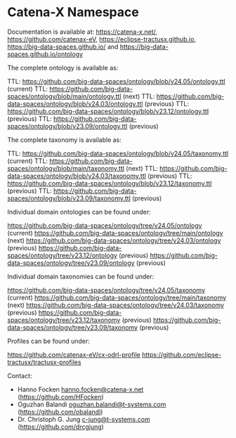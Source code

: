 # Catena-X Namespace

Documentation is available at: https://catena-x.net/, https://github.com/catenax-eV, https://eclipse-tractusx.github.io, https://big-data-spaces.github.io/ and https://big-data-spaces.github.io/ontology

The complete ontology is available as:

TTL: https://github.com/big-data-spaces/ontology/blob/v24.05/ontology.ttl (current)
TTL: https://github.com/big-data-spaces/ontology/blob/main/ontology.ttl (next)
TTL: https://github.com/big-data-spaces/ontology/blob/v24.03/ontology.ttl (previous)
TTL: https://github.com/big-data-spaces/ontology/blob/v23.12/ontology.ttl (previous)
TTL: https://github.com/big-data-spaces/ontology/blob/v23.09/ontology.ttl (previous)

The complete taxonomy is available as:

TTL: https://github.com/big-data-spaces/ontology/blob/v24.05/taxonomy.ttl (current)
TTL: https://github.com/big-data-spaces/ontology/blob/main/taxonomy.ttl (next)
TTL: https://github.com/big-data-spaces/ontology/blob/v24.03/taxonomy.ttl (previous)
TTL: https://github.com/big-data-spaces/ontology/blob/v23.12/taxonomy.ttl (previous)
TTL: https://github.com/big-data-spaces/ontology/blob/v23.09/taxonomy.ttl (previous)

Individual domain ontologies can be found under:

https://github.com/big-data-spaces/ontology/tree/v24.05/ontology (current)
https://github.com/big-data-spaces/ontology/tree/main/ontology (next)
https://github.com/big-data-spaces/ontology/tree/v24.03/ontology (previous)
https://github.com/big-data-spaces/ontology/tree/v23.12/ontology (previous)
https://github.com/big-data-spaces/ontology/tree/v23.09/ontology (previous)

Individual domain taxonomies can be found under:

https://github.com/big-data-spaces/ontology/tree/v24.05/taxonomy (current)
https://github.com/big-data-spaces/ontology/tree/main/taxonomy (next)
https://github.com/big-data-spaces/ontology/tree/v24.03/taxonomy (previous)
https://github.com/big-data-spaces/ontology/tree/v23.12/taxonomy (previous)
https://github.com/big-data-spaces/ontology/tree/v23.09/taxonomy (previous)

Profiles can be found under:

https://github.com/catenax-eV/cx-odrl-profile
https://github.com/eclipse-tractusx/tractusx-profiles

Contact: 

- Hanno Focken <hanno.focken@catena-x.net> (https://github.com/HFocken)
- Oguzhan Balandi <oguzhan.balandi@t-systems.com> (https://github.com/obalandi)
- Dr. Christoph G. Jung <c-jung@t-systems.com> (https://github.com/drcgjung)
